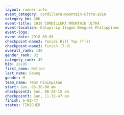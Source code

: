 ```yaml
---
layout: runner-info 
event_category: cordillera-mountain-ultra-2018 
category_km: 26K 
event-title: 2018 CORDILLERA MOUNTAIN ULTRA 
event-location: Dalupirip Itogon Benguet Philippines 
event-logo: 
event-date: 2018-03-03 
checkpoint-name2: Tenidi Hill Top (T-2) 
checkpoint-name3: Finish (T-3) 
overall_rank: 140
gender_rank: 82
category_rank: 49
bib: 26195
first_name: Nelton
last_name: Saweg
gender: M
team_name: Team Pinikpikan
start: Sun, 05-30-00 am
checkpoint2: Sun, 08-28-15 am
checkpoint3: Sun, 11-32-47 am
finish: 6-02-47
status: FINISHER
---
```

